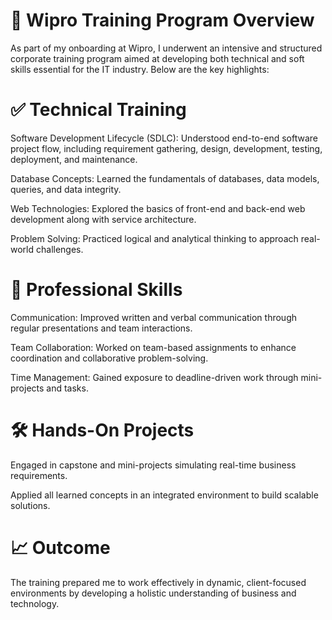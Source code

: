       
# 🏢 Wipro Training Program Overview
  

As part of my onboarding at Wipro, I underwent an intensive and structured corporate training program aimed at developing both technical and soft skills essential for the IT industry. Below are the key highlights:

# ✅ Technical Training
 

Software Development Lifecycle (SDLC): Understood end-to-end software project flow, including requirement gathering, design, development, testing, deployment, and maintenance.

Database Concepts: Learned the fundamentals of databases, data models, queries, and data integrity.

Web Technologies: Explored the basics of front-end and back-end web development along with service architecture.

Problem Solving: Practiced logical and analytical thinking to approach real-world challenges.

# 🤝 Professional Skills


Communication: Improved written and verbal communication through regular presentations and team interactions.

Team Collaboration: Worked on team-based assignments to enhance coordination and collaborative problem-solving.

Time Management: Gained exposure to deadline-driven work through mini-projects and tasks. 

# 🛠️ Hands-On Projects


Engaged in capstone and mini-projects simulating real-time business requirements.

Applied all learned concepts in an integrated environment to build scalable solutions.

# 📈 Outcome


The training prepared me to work effectively in dynamic, client-focused environments by developing a holistic understanding of business and technology.


